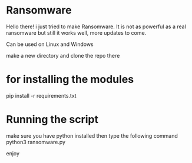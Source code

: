 # Ransomware
Hello there! i just tried to make Ransomware. It is not as powerful as a real ransomware but still it works well, more  updates to come.

Can be used on Linux and Windows

make a new directory and clone the repo there

# for installing the modules  
pip install -r requirements.txt

# Running the script
make sure you have python installed then type the following command
python3 ransomware.py

enjoy 
